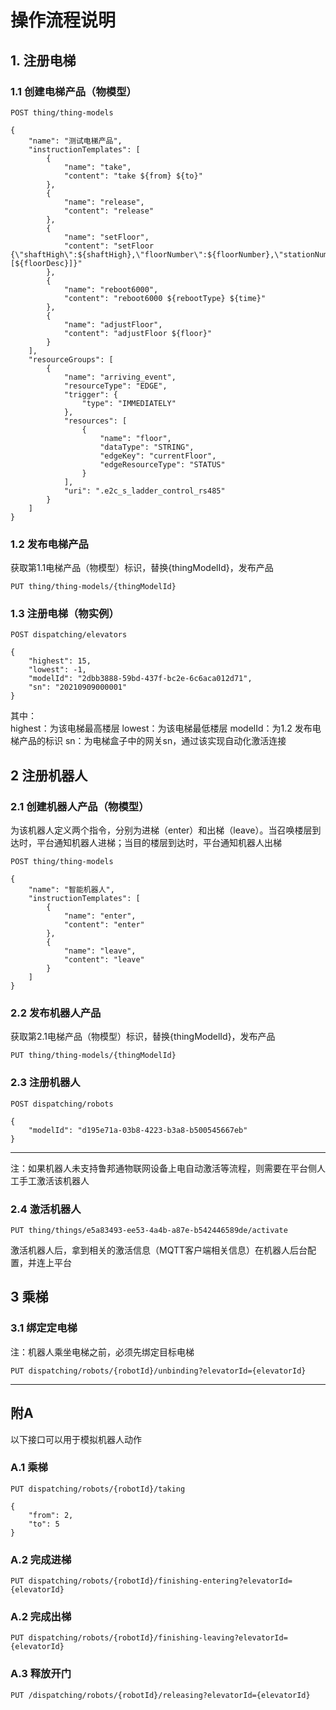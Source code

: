 # 操作流程说明

## 1. 注册电梯

### 1.1 创建电梯产品（物模型）

```http request
POST thing/thing-models

{
    "name": "测试电梯产品",
    "instructionTemplates": [
        {
            "name": "take",
            "content": "take ${from} ${to}"
        },
        {
            "name": "release",
            "content": "release"
        },
        {
            "name": "setFloor",
            "content": "setFloor {\"shaftHigh\":${shaftHigh},\"floorNumber\":${floorNumber},\"stationNumber\":${stationNumber},\"doorNumber\":${doorNumber},\"floorDesc\":[${floorDesc}]}"
        },
        {
            "name": "reboot6000",
            "content": "reboot6000 ${rebootType} ${time}"
        },
        {
            "name": "adjustFloor",
            "content": "adjustFloor ${floor}"
        }
    ],
    "resourceGroups": [
        {
            "name": "arriving_event",
            "resourceType": "EDGE",
            "trigger": {
                "type": "IMMEDIATELY"
            },
            "resources": [
                {
                    "name": "floor",
                    "dataType": "STRING",
                    "edgeKey": "currentFloor",
                    "edgeResourceType": "STATUS"
                }
            ],
            "uri": ".e2c_s_ladder_control_rs485"
        }
    ]
}
```

### 1.2 发布电梯产品

获取第1.1电梯产品（物模型）标识，替换{thingModelId}，发布产品

```http request
PUT thing/thing-models/{thingModelId}
```

### 1.3 注册电梯（物实例）

```http request
POST dispatching/elevators

{
    "highest": 15,
    "lowest": -1,
    "modelId": "2dbb3888-59bd-437f-bc2e-6c6aca012d71",
    "sn": "20210909000001"
}
```

其中：  
highest：为该电梯最高楼层 lowest：为该电梯最低楼层 modelId：为1.2 发布电梯产品的标识 sn：为电梯盒子中的网关sn，通过该实现自动化激活连接

## 2 注册机器人

### 2.1 创建机器人产品（物模型）

为该机器人定义两个指令，分别为进梯（enter）和出梯（leave）。当召唤楼层到达时，平台通知机器人进梯；当目的楼层到达时，平台通知机器人出梯

```http request
POST thing/thing-models

{
    "name": "智能机器人",
    "instructionTemplates": [
        {
            "name": "enter",
            "content": "enter"
        },
        {
            "name": "leave",
            "content": "leave"
        }
    ]
}
```

### 2.2 发布机器人产品

获取第2.1电梯产品（物模型）标识，替换{thingModelId}，发布产品

```http request
PUT thing/thing-models/{thingModelId}
```

### 2.3 注册机器人

```http request
POST dispatching/robots

{
    "modelId": "d195e71a-03b8-4223-b3a8-b500545667eb"
}
```

---
注：如果机器人未支持鲁邦通物联网设备上电自动激活等流程，则需要在平台侧人工手工激活该机器人

### 2.4 激活机器人

```http request
PUT thing/things/e5a83493-ee53-4a4b-a87e-b542446589de/activate
```

激活机器人后，拿到相关的激活信息（MQTT客户端相关信息）在机器人后台配置，并连上平台

## 3 乘梯

### 3.1 绑定定电梯

注：机器人乘坐电梯之前，必须先绑定目标电梯

```http request
PUT dispatching/robots/{robotId}/unbinding?elevatorId={elevatorId}
```

---

## 附A

以下接口可以用于模拟机器人动作

### A.1 乘梯

```http request
PUT dispatching/robots/{robotId}/taking

{
    "from": 2,
    "to": 5
}
```

### A.2 完成进梯

```http request
PUT dispatching/robots/{robotId}/finishing-entering?elevatorId={elevatorId}
```

### A.2 完成出梯

```http request
PUT dispatching/robots/{robotId}/finishing-leaving?elevatorId={elevatorId}
```

### A.3 释放开门

```http request
PUT /dispatching/robots/{robotId}/releasing?elevatorId={elevatorId}
```